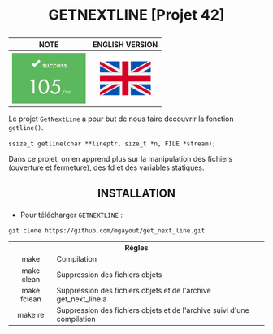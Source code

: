 # <p align="center">GETNEXTLINE [Projet 42]</p>

<div align="center">
	<table>
		<tr><th>NOTE</th>
		<th>ENGLISH VERSION</th></tr>
		<tr><th><img src="https://github.com/mgayout/mgayout/blob/main/img/note/105.png" height="100"></th>
		<th><a href= "https://github.com/mgayout/get_next_line/blob/main/eng/README.md"><img src="https://github.com/mgayout/mgayout/blob/main/img/english.png" height="100"></a></th></tr>
	</table>
</div>

Le projet `GetNextLine` a pour but de nous faire découvrir la fonction `getline()`.

`ssize_t getline(char **lineptr, size_t *n, FILE *stream);`

Dans ce projet, on en apprend plus sur la manipulation des fichiers (ouverture et fermeture), des fd et des variables statiques.

## <p> </p>

## <p align="center">INSTALLATION</p>

* Pour télécharger `GETNEXTLINE` :

```shell
git clone https://github.com/mgayout/get_next_line.git
```
<div align="center">
	<table>
		<tr><th colspan="2" align="center">Règles</th></tr>
		<tr><td align="center">make</td>
		<td>Compilation</td></tr>
		<tr><td align="center">make clean</td>
		<td>Suppression des fichiers objets</td></tr>
		<tr><td align="center">make fclean</td>
		<td>Suppression des fichiers objets et de l'archive get_next_line.a</td></tr>
		<tr><td align="center">make re</td>
		<td>Suppression des fichiers objets et de l'archive suivi d'une compilation</td></tr>
	</table>
</div>